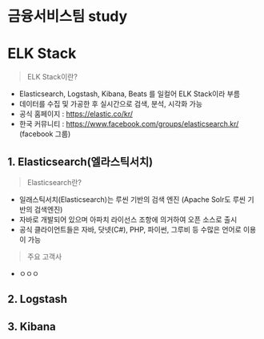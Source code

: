 금융서비스팀 study
===================

# ELK Stack
> ELK Stack이란?
* Elasticsearch, Logstash, Kibana, Beats 를 일컬어 ELK Stack이라 부름
* 데이터를 수집 및 가공한 후 실시간으로 검색, 분석, 시각화 가능
* 공식 홈페이지 : https://elastic.co/kr/ 
* 한국 커뮤니티 : https://www.facebook.com/groups/elasticsearch.kr/ (facebook 그룹)


## 1. Elasticsearch(엘라스틱서치)
> Elasticsearch란? 
- 일래스틱서치(Elasticsearch)는 루씬 기반의 검색 엔진 (Apache Solr도 루씬 기반의 검색엔진)
- 자바로 개발되어 있으며 아파치 라이선스 조항에 의거하여 오픈 소스로 출시
- 공식 클라이언트들은 자바, 닷넷(C#), PHP, 파이썬, 그루비 등 수많은 언어로 이용이 가능

> 주요 고객사
- ㅇㅇㅇ


## 2. Logstash


## 3. Kibana

